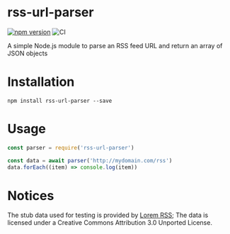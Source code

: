 # rss-url-parser
[![npm version](https://badge.fury.io/js/rss-url-parser.svg)](https://badge.fury.io/js/rss-url-parser)
![CI](https://github.com/AlexChesters/rss-url-parser/workflows/CI/badge.svg)

A simple Node.js module to parse an RSS feed URL and return an array of JSON objects

# Installation
`npm install rss-url-parser --save`

# Usage
```javascript
const parser = require('rss-url-parser')

const data = await parser('http://mydomain.com/rss')
data.forEach((item) => console.log(item))
```

# Notices
The stub data used for testing is provided by
[Lorem RSS](https://lorem-rss.herokuapp.com/); The data is licensed under a
Creative Commons Attribution 3.0 Unported License.

